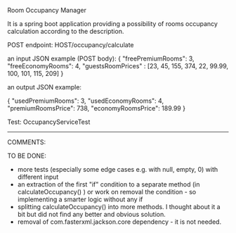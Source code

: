Room Occupancy Manager

It is a spring boot application providing a possibility of rooms occupancy calculation according to the description.

POST endpoint: HOST/occupancy/calculate

an input JSON example (POST body):
{
    "freePremiumRooms": 3,
    "freeEconomyRooms": 4,
    "guestsRoomPrices" : [23, 45, 155, 374, 22, 99.99, 100, 101, 115, 209]
}

an output JSON example: 

{
    "usedPremiumRooms": 3,
    "usedEconomyRooms": 4,
    "premiumRoomsPrice": 738,
    "economyRoomsPrice": 189.99
}

Test: OccupancyServiceTest

--------------------
COMMENTS:

TO BE DONE:
- more tests (especially some edge cases e.g. with null, empty, 0) with different input
- an extraction of the first "if" condition to a separate method (in calculateOccupancy() ) or work on removal the condition - so implementing a smarter logic without any if
- splitting calculateOccupancy() into more methods. I thought about it a bit but did not find any better and obvious solution.
- removal of com.fasterxml.jackson.core dependency - it is not needed.

